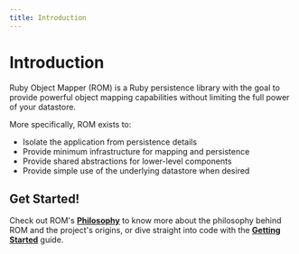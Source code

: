```yaml
---
title: Introduction
---
```


# Introduction

Ruby Object Mapper (ROM) is a Ruby persistence library with the goal to provide
powerful object mapping capabilities without limiting the full power of your
datastore.

More specifically, ROM exists to:

* Isolate the application from persistence details
* Provide minimum infrastructure for mapping and persistence
* Provide shared abstractions for lower-level components
* Provide simple use of the underlying datastore when desired

## Get Started!

Check out ROM's [**Philosophy**](/learn/introduction/philosophy) to know more about the philosophy behind ROM and
the project's origins, or dive straight into code with the
[**Getting Started**](/learn/getting-started) guide.
